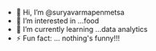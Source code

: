 - 👋 Hi, I’m @suryavarmapenmetsa
- 👀 I’m interested in ...food
- 🌱 I’m currently learning ...data analytics
- ⚡ Fun fact: ... nothing's funny!!!

<!---
suryavarmapenmetsa/suryavarmapenmetsa is a ✨ special ✨ repository because its `README.md` (this file) appears on your GitHub profile.
You can click the Preview link to take a look at your changes.
--->
